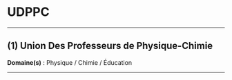 # UDPPC

------------------------------------

## (1) Union Des Professeurs de Physique-Chimie

**Domaine(s)** : Physique / Chimie / Éducation

------------------------------------------